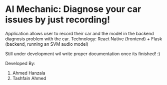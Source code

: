 <h1>AI Mechanic: Diagnose your car issues by just recording! </h1>

Application allows user to record their car and the model in the backend diagnosis problem with the car.
Technology: React Native (frontend) + Flask (backend, running an SVM audio model)

Still under development wil write proper documentation once its finished! :)



Developed By:
1. Ahmed Hanzala
2. Tashfain Ahmed

